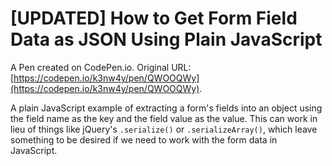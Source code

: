 # [UPDATED] How to Get Form Field Data as JSON Using Plain JavaScript

A Pen created on CodePen.io. Original URL: [https://codepen.io/k3nw4y/pen/QWOOQWy](https://codepen.io/k3nw4y/pen/QWOOQWy).

A plain JavaScript example of extracting a form's fields into an object using the field name as the key and the field value as the value. This can work in lieu of things like jQuery's `.serialize()` or `.serializeArray()`, which leave something to be desired if we need to work with the form data in JavaScript.

